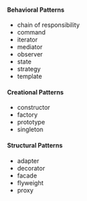 #### Behavioral Patterns
* chain of responsibility
* command
* iterator
* mediator
* observer
* state
* strategy
* template

#### Creational Patterns
* constructor
* factory
* prototype
* singleton

#### Structural Patterns
* adapter
* decorator
* facade
* flyweight
* proxy

